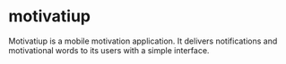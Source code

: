 # motivatiup
Motivatiup is a mobile motivation application. It delivers notifications and motivational words to its users with a simple interface.
